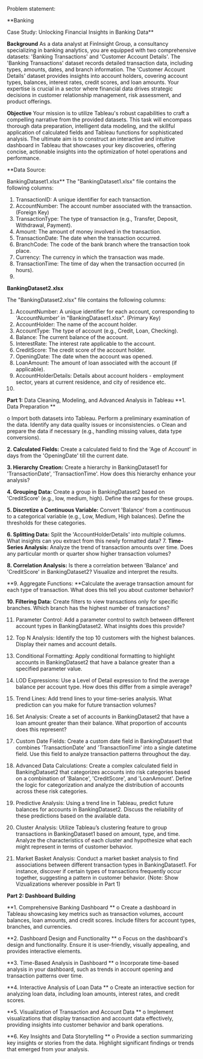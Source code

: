 Problem statement:

**Banking

Case Study: Unlocking Financial Insights in Banking Data**

**Background**
As a data analyst at FinInsight Group, a consultancy specializing in banking analytics, you are equipped with two comprehensive datasets: 'Banking Transactions' and 'Customer Account Details'. The 'Banking Transactions' dataset records detailed transaction data, including types, amounts, dates, and branch information. The 'Customer Account Details' dataset provides insights into account holders, covering account types, balances, interest rates, credit scores, and loan amounts. Your expertise is crucial in a sector where financial data drives strategic decisions in customer relationship management, risk assessment, and product offerings.

**Objective**
Your mission is to utilize Tableau's robust capabilities to craft a compelling narrative from the provided datasets. This task will encompass thorough data preparation, intelligent data modeling, and the skillful application of calculated fields and Tableau functions for sophisticated analysis. The ultimate aim is to construct an interactive and intuitive dashboard in Tableau that showcases your key discoveries, offering concise, actionable insights into the optimization of hotel operations and performance.

**Data Source:

BankingDataset1.xlsx**
The "BankingDataset1.xlsx" file contains the following columns:
1.	TransactionID: A unique identifier for each transaction.
2.	AccountNumber: The account number associated with the transaction. (Foreign Key)
3.	TransactionType: The type of transaction (e.g., Transfer, Deposit, Withdrawal, Payment).
4.	Amount: The amount of money involved in the transaction.
5.	TransactionDate: The date when the transaction occurred.
6.	BranchCode: The code of the bank branch where the transaction took place.
7.	Currency: The currency in which the transaction was made.
8.	TransactionTime: The time of day when the transaction occurred (in hours).
9.	
**BankingDataset2.xlsx**

The "BankingDataset2.xlsx" file contains the following columns:
1.	AccountNumber: A unique identifier for each account, corresponding to 'AccountNumber' in "BankingDataset1.xlsx". (Primary Key)
2.	AccountHolder: The name of the account holder.
3.	AccountType: The type of account (e.g., Credit, Loan, Checking).
4.	Balance: The current balance of the account.
5.	InterestRate: The interest rate applicable to the account.
6.	CreditScore: The credit score of the account holder.
7.	OpeningDate: The date when the account was opened.
8.	LoanAmount: The amount of loan associated with the account (if applicable).
9.	AccountHolderDetails: Details about account holders - employment sector, years at current residence, and city of residence etc.
10.	
**Part 1:**
 Data Cleaning, Modeling, and Advanced Analysis in Tableau
**1.	Data Preparation **
   	
o	Import both datasets into Tableau. Perform a preliminary examination of the data. Identify any data quality issues or inconsistencies.
o	Clean and prepare the data if necessary (e.g., handling missing values, data type conversions).

**2.	Calculated Fields:** Create a calculated field to find the 'Age of Account' in days from the 'OpeningDate' till the current date.

**3.	Hierarchy Creation:** Create a hierarchy in BankingDataset1 for 'TransactionDate', 'TransactionTime'. How does this hierarchy enhance your analysis?

**4.	Grouping Data:** Create a group in BankingDataset2 based on 'CreditScore' (e.g., low, medium, high). Define the ranges for these groups.

**5.	Discretize a Continuous Variable:** Convert 'Balance' from a continuous to a categorical variable (e.g., Low, Medium, High balances). Define the thresholds for these categories.

**6.	Splitting Data:** Split the 'AccountHolderDetails' into multiple columns. What insights can you extract from this newly formatted data?
7.	**Time-Series Analysis:** Analyze the trend of transaction amounts over time. Does any particular month or quarter show higher transaction volumes?

**8.	Correlation Analysis:** Is there a correlation between 'Balance' and 'CreditScore' in BankingDataset2? Visualize and interpret the results.

**9.	Aggregate Functions: **Calculate the average transaction amount for each type of transaction. What does this tell you about customer behavior?

**10.	Filtering Data:** Create filters to view transactions only for specific branches. Which branch has the highest number of transactions?

11.	Parameter Control: Add a parameter control to switch between different account types in BankingDataset2. What insights does this provide?

12.	Top N Analysis: Identify the top 10 customers with the highest balances. Display their names and account details.

13.	Conditional Formatting: Apply conditional formatting to highlight accounts in BankingDataset2 that have a balance greater than a specified parameter value.

14.	LOD Expressions: Use a Level of Detail expression to find the average balance per account type. How does this differ from a simple average?

15.	Trend Lines: Add trend lines to your time-series analysis. What prediction can you make for future transaction volumes?

16.	Set Analysis: Create a set of accounts in BankingDataset2 that have a loan amount greater than their balance. What proportion of accounts does this represent?

17.	Custom Date Fields: Create a custom date field in BankingDataset1 that combines 'TransactionDate' and 'TransactionTime' into a single datetime field. Use this field to analyze transaction patterns throughout the day.

18.	Advanced Data Calculations: Create a complex calculated field in BankingDataset2 that categorizes accounts into risk categories based on a combination of 'Balance', 'CreditScore', and 'LoanAmount'. Define the logic for categorization and analyze the distribution of accounts across these risk categories.

19.	Predictive Analysis: Using a trend line in Tableau, predict future balances for accounts in BankingDataset2. Discuss the reliability of these predictions based on the available data.

20.	Cluster Analysis: Utilize Tableau’s clustering feature to group transactions in BankingDataset1 based on amount, type, and time. Analyze the characteristics of each cluster and hypothesize what each might represent in terms of customer behavior.

21.	Market Basket Analysis: Conduct a market basket analysis to find associations between different transaction types in BankingDataset1. For instance, discover if certain types of transactions frequently occur together, suggesting a pattern in customer behavior.
(Note: Show Vizualizations wherever possible in Part 1)

**Part 2: Dashboard Building**

**1.	Comprehensive Banking Dashboard **
o	Create a dashboard in Tableau showcasing key metrics such as transaction volumes, account balances, loan amounts, and credit scores. Include filters for account types, branches, and currencies.

**2.	Dashboard Design and Functionality **
o	Focus on the dashboard's design and functionality. Ensure it is user-friendly, visually appealing, and provides interactive elements.

**3.	Time-Based Analysis in Dashboard **
o	Incorporate time-based analysis in your dashboard, such as trends in account opening and transaction patterns over time.

**4.	Interactive Analysis of Loan Data **
o	Create an interactive section for analyzing loan data, including loan amounts, interest rates, and credit scores.

**5.	Visualization of Transaction and Account Data **
o	Implement visualizations that display transaction and account data effectively, providing insights into customer behavior and bank operations.

**6.	Key Insights and Data Storytelling **
o	Provide a section summarizing key insights or stories from the data. Highlight significant findings or trends that emerged from your analysis.

